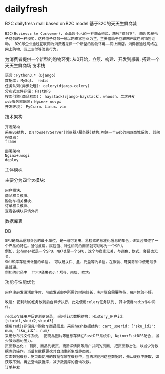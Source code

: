 # dailyfresh
B2C
dailyfresh mall based on B2C model
基于B2C的天天生鲜商城

    B2C(Business-to-Customer), 企业对个人的一种商业模式，简称"商对客". 商对客是电子商务的一种模式，这种电子商务一般以网络零售业为主，主要借助于互联网开展在线销售活动。 B2C即企业通过互联网为消费者提供一个新型的购物环境——网上商店，消费者通过网络在网上购物、网上支付等消费行为。

为消费者提供一个新型的购物环境:
从0开始，立项、构建、开发到部署, 搭建一个天天生鲜商场
技术栈

    语言：Python3.* (Django)
    数据库: MySql、 redis
    任务队列(异步处理): celery(django-celery)
    分布式文件存储: FastDFS
    搜索引擎(商品检索)： haystack(django-haystack)、whoosh、二次开发
    web服务器配置: Nginx+ uwsgi
    开发环境： PyCharm、Linux、vim

技术架构

    开发架构
    采用BS结构, 即Browser/Server(浏览器/服务器)结构,构建一个web的网站商城系统, 其架构逻辑:
    frame

    部署架构
    Nginx+uwsgi
    deploy

主体模块

主要分为四个大模块:

    用户模块、
    商品相关模块、
    购物车相关模块、
    订单相关模块、
    查看各模块详情分析

数据库表

DB

    SPU是商品信息聚合的最小单位，是一组可复用、易检索的标准化信息的集合，该集合描述了一个产品的特性。通俗点讲，属性值、特性相同的商品就可以称为一个SPU。
    例如，iphone4就是一个SPU，N97也是一个SPU，这个与商家无关，与颜色、款式、套餐也无关。
    SKU即库存进出计量的单位， 可以是以件、盒、托盘等为单位，在服装、鞋类商品中使用最多最普遍。
    例如纺织品中一个SKU通常表示：规格、颜色、款式。

功能与性能优化

    用户注册发激活邮件时，可能发送邮件所需的时间较长，客户端会需要等待，用户体验不好。

    改进: 把耗时的任务放到后台异步执行，此处使用celery任务队列, 其中使用redis作中间件。

    redis存储用户历史浏览记录, 采用list数据结构: History_用户id: [skuid1,skuid2,skuid3]
    使用redis存储用户购物车商品信息，采用hash数据结构: cart_userid: {'sku_id1': num, 'sku_id2': num}
    采用分布式文件系统， 把商品图片等信息存储在FastDFS系统中, Nginx+FastDFS配合, 减少服务器的压力。
    页面静态化： 首页、商品列表页、商品详情页等用户共同的页面, 把页面静态化，以减少对数据库的操作。当后台数据更改时自动重新生成静态页。
    页面数据缓存，把页面使用的数据存放在缓存中，当再次使用这些数据时，先从缓存中获取，如获取不到，再去查询数据库，减少数据库的查询次数。
    订单并发
